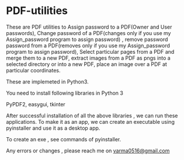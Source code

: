 # PDF-utilities


These are PDF utilities to Assign password to a PDF(Owner and User passwords), Change password of a PDF(changes only if you use my Assign_password program to assign password) , remove password password from a PDF(removes only if you use my Assign_password program to assign password), Select particular pages from a PDF and merge them to a new PDF, extract images from a PDF as pngs into a selected directory or into a new PDF, place an image over a PDF at particular coordinates. 

These are implemeted in Python3.

You need to install following libraries in Python 3

PyPDF2, easygui, tkinter

After successful installation of all the above libraries , we can run these applications. To make it as an app, we can create an executable using pyinstaller and use it as a desktop app. 

To create an exe , see commands of pyinstaller.

Any errors or changes , please reach me on varma0516@gmail.com
